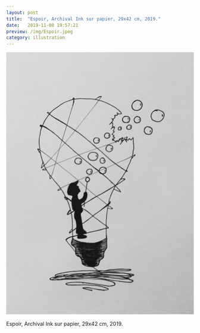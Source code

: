 ```yaml
---
layout: post
title:  "Espoir, Archival Ink sur papier, 29x42 cm, 2019."
date:   2019-11-08 19:57:21
preview: /img/Espoir.jpeg
category: illustration
---
```


![Picture 1](/img/Espoir.jpeg) 


Espoir, Archival Ink sur papier, 29x42 cm, 2019.

